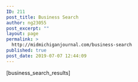 ```yaml
---
ID: 211
post_title: Business Search
author: ng23055
post_excerpt: ""
layout: page
permalink: >
  http://midmichiganjournal.com/business-search
published: true
post_date: 2019-07-07 12:44:09
---
```

[business_search_results]